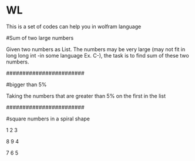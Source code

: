 # WL

This is a set of codes can help you in wolfram language


#Sum of two large numbers

Given two numbers as List. The numbers may be very large (may not fit in long long int -in some language Ex. C-), the task is to find sum of these two numbers.

########################

#bigger than 5%

Taking the numbers that are greater than 5% on the first in the list

########################

#square numbers in a spiral shape

1 2 3

8 9 4

7 6 5
